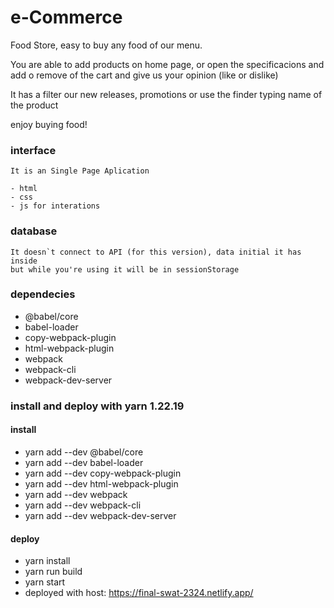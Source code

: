 # e-Commerce
  Food Store, easy to buy any food of our menu. 
  
  You are able to add products on home page, or open the specificacions and add o remove of the cart and give us your opinion (like or dislike)
  
  It has a filter our new releases, promotions or use the finder typing name of the product
  
  enjoy buying food!

### interface
    It is an Single Page Aplication
    
    - html
    - css
    - js for interations
    
### database
    It doesn`t connect to API (for this version), data initial it has inside 
    but while you're using it will be in sessionStorage
    
### dependecies
  - @babel/core
  - babel-loader
  - copy-webpack-plugin
  - html-webpack-plugin
  - webpack
  - webpack-cli
  - webpack-dev-server

### install and deploy with yarn 1.22.19
#### install
  - yarn add --dev @babel/core
  - yarn add --dev babel-loader
  - yarn add --dev copy-webpack-plugin
  - yarn add --dev html-webpack-plugin
  - yarn add --dev webpack
  - yarn add --dev webpack-cli
  - yarn add --dev webpack-dev-server
#### deploy
  - yarn install
  - yarn run build
  - yarn start
  - deployed with host: https://final-swat-2324.netlify.app/
